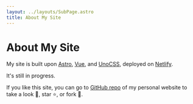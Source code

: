 ```yaml
---
layout: ../layouts/SubPage.astro
title: About My Site
---
```


# <span class="i-lucide-tent-tree mr-6px translate-y-5px hover:translate-0 transition-160"></span> About My Site

My site is built upon [<span><span class="i-logos-astro-icon badge-icon-down"></span> Astro</span>](https://astro.build), [<span><span class="i-logos-vue badge-icon-down"></span> Vue</span>](https://vuejs.org), and [<span><span class="i-logos-unocss badge-icon translate-y-2px"></span> UnoCSS</span>](https://unocss.dev), deployed on [<span><span class="i-logos-netlify-icon badge-icon"></span> Netlify</span>](https://netlify.com).

It's still in progress.

If you like this site, you can go to [<span><span class="i-lucide-github badge-icon-down mr-2px"></span>GitHub repo</span>](https://github.com/elliot-zzh/zzhme) of my personal website to take a look 👀, star ⭐, or fork 🍴.
